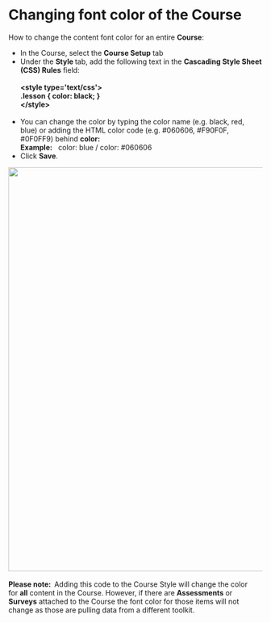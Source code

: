# Changing font color of the Course

<p>How to change the content font color for an entire&nbsp;<b>Course</b>:<span style="color: rgb(0, 0, 0); font-size: 15px; font-weight: var(--bs-body-font-weight); text-align: var(--bs-body-text-align);"></span></p><ul><li>In the Course, select the&nbsp;<span style="font-weight: bolder;">Course Setup</span>&nbsp;tab</li><li>Under the&nbsp;<span style="font-weight: bolder;">Style&nbsp;</span>tab, add the following text in the&nbsp;<span style="font-weight: bolder;">Cascading Style Sheet (CSS) Rules</span>&nbsp;field:<br><br><div><span style="font-weight: bolder;">&lt;style type='text/css'&gt;</span></div><div><span style="font-weight: bolder;">.lesson { color: black; }</span></div><div><span style="font-weight: bolder;">&lt;/style&gt;</span><br><span style="font-weight: var(--bs-body-font-weight); text-align: var(--bs-body-text-align);"><br></span></div></li><li><span style="font-weight: var(--bs-body-font-weight); text-align: var(--bs-body-text-align);">You can change the color by typing the color name (e.g. black, red, blue) or adding the HTML color code (e.g. #060606, #F90F0F, #0F0FF9) behind&nbsp;<span style="font-weight: bolder;">color:</span><br></span><span style="font-weight: bolder;">Example:</span>&nbsp; &nbsp;<span style="text-align: var(--bs-body-text-align);">color: blue /&nbsp;</span><span style="text-align: var(--bs-body-text-align);">color:&nbsp;</span><span style="font-weight: var(--bs-body-font-weight); text-align: var(--bs-body-text-align);">#060606</span><br></li><li>Click&nbsp;<span style="font-weight: bolder;">Save</span>.</li></ul><div><img src="https://e02.insite.com/files/sites/global/change-font-color/coursefontcolor.png" style="width: 800px;"><br></div><div><br></div><div><span style="font-weight: bolder;">Please note:&nbsp;&nbsp;</span>Adding this code to the Course Style will change the color for&nbsp;<span style="font-weight: bolder;">all</span>&nbsp;content in the Course. However, if there are <b>Assessments</b> or <b>Surveys</b> attached to the Course the font color for those items will not change as those are pulling data from a different toolkit.</div>
